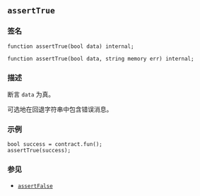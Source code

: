 ## `assertTrue`

### 签名

```solidity
function assertTrue(bool data) internal;
```

```solidity
function assertTrue(bool data, string memory err) internal;
```

### 描述

断言 `data` 为真。

可选地在回退字符串中包含错误消息。

### 示例

```solidity
bool success = contract.fun();
assertTrue(success);
```

### 参见

- [`assertFalse`](./assertFalse.md)